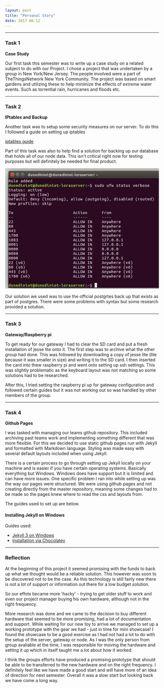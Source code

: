 ```yaml
---
layout: post
title: "Personal Story"
date: 2017-06-12
---
```


* * *

### Task 1
**Case Study**

Our first task this semester was to write up a case study on a related subject to do with our Project. I chose a project that was undertaken by a group in New York/New Jersey. The people involved were a part of TheThingsNetwork New York Community. The project was based on smart gardens and utilizing these to help minimize the effects of extreme water events. Such as torrential rain, hurricanes and floods etc.


* * *

### Task 2
**IPtables and Backup**

Another task was to setup some security measures on our server. To do this I followed a guide on setting up iptables

[iptables guide](https://www.digitalocean.com/community/tutorials/how-to-set-up-a-firewall-with-ufw-on-ubuntu-14-04)

Part of this task was also to help find a solution for backing up our database that holds all of our node data. This isn't critical right now for testing purposes but will definitely be needed for final product.


![iptables](/blog/iptables.png "IPTables Setup")


Our solution we used was to use the official postgrtes back up that exists as part of postgres. There were some problems with syntax but some research provided a solution.
* * *

### Task 3
**Gateway/Raspberry pi**

To get ready for our gateway I had to clear the SD card and put a fresh installation of jesse lite onto it. The first step was to archive what the other group had done. This was followed by downloading a copy of jesse lite (lite because it was smaller in size) and writing it to the SD card. I then inserted the card into thew raspberry pi and went onto setting up ssh settings. This was slightly problematic as the keyboard layout was not matching so some solutions had to be researched. 

After this, I tried setting the raspberry pi up for gateway configuration and followed certain guides but it was not working out so was handled by other members of the group. 
* * *

### Task 4  
**Github Pages**

I was tasked with managing our teams github repository. This included archiving past teams work and implementing something different that was more flexible. For this we decided to use static github pages run with Jekyll and formatted with Markdown language. Styling was made easy with several default layouts included when using Jekyll. 

There is a certain process to go through setting up Jekyll locally on your machine and is easier if you have certain operating systems. Basically everything but Windows. Windows does have support but it is limited and can have more issues. One specific problem I ran into while setting up was the way our pages were structured. We were using github pages and not creating directly from the master repository, meaning some changes had to be made so the pages knew where to read the css and layouts from. 

The guides used to set up are below.

#### Installing Jekyll on Windows
Guides used:
* [Jekyll 3 on Windows](https://labs.sverrirs.com/jekyll/)
* [Installation via Chocolatey](http://jekyllrb.com/docs/windows/#installation-via-chocolatey)

* * *

### Reflection
At the beginning of this project it seemed promising with the funds to back up what we thought would be a reliable solution. This however was soon to be discovered not to be the case. As this technology is still fairly new there is not a lot of support or information out there for a low budget solution. 

So our effots became more 'hacky' - trying to get older stuff to work and even our project manager buying his own hardware, although not in the right frequency. 

More research was done and we came to the decision to buy different hardware that seemed to be more promising, had a lot of documentation and support. While waiting for our new toy to arrive we managed to set up a working prototype with the gear we had - just in time for mini showcase! I found the showcase to be a good exercise as I had not had a lot to do with the setup of the server, gateway or node. As I was the only person from group avaliable at the time, I was responsible for moving the hardware and setting it up which in itself taught me a lot about how it worked. 

I think the groups efforts have produced a promising prototype that should be able to be transferred to the new hardware and on the right frequency. I definitely feel like we have made a good start and will have more of an idea of direction for next semester.
Overall it was a slow start but looking back we have come a long way.
